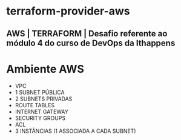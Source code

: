# terraform-provider-aws
AWS | TERRAFORM | Desafio referente ao módulo 4 do curso de DevOps da Ithappens
---
# Ambiente AWS

- VPC
- 1 SUBNET PÚBLICA
- 2 SUBNETS PRIVADAS
- ROUTE TABLES
- INTERNET GATEWAY
- SECURITY GROUPS
- ACL
- 3 INSTÂNCIAS (1 ASSOCIADA A CADA SUBNET)
